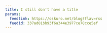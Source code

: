 ```yaml
---
title: I still don't have a title
params:
  feedlink: https://oskuro.net/blog?flav=rss
  feedid: 337ad81bb93f6a344e3977ce78cce5ef
---
```

